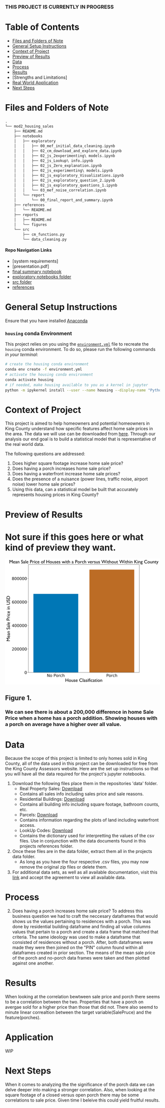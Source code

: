 ### THIS PROJECT IS CURRENTLY IN PROGRESS

# Table of Contents

<!--ts-->
 * [Files and Folders of Note](https://github.com/chum46/mod2_housing_sales#files-and-folders-of-note)
 * [General Setup Instructions](https://github.com/chum46/mod2_housing_sales#general-setup-instructions)
 * [Context of Project](https://github.com/chum46/mod2_housing_sales#context-of-project)
 * [Preview of Results](https://github.com/chum46/mod2_housing_sales#preview-of-results)
 * [Data](https://github.com/chum46/mod2_housing_sales#data)
 * [Process](https://github.com/chum46/mod2_housing_sales#process)
 * [Results](https://github.com/chum46/mod2_housing_sales#results)
 * [Strengths and Limitations]
 * [Real World Application](https://github.com/chum46/mod2_housing_sales#application)
 * [Next Steps](https://github.com/chum46/mod2_housing_sales#next-steps)
<!--te-->

# Files and Folders of Note
```
.
└── mod2_housing_sales
    ├── README.md
    ├── notebooks
    │   ├── exploratory
    │   │   ├── 00_mef_initial_data_cleaning.ipynb
    │   │   ├── 02_cm_download_and_explore_data.ipynb
    │   │   ├── 02_js_2experimenting\ models.ipynb
    │   │   ├── 02_js_Lookup\ info.ipynb
    │   │   ├── 02_js_Zero_explanation.ipynb
    │   │   ├── 02_js_experimenting\ models.ipynb
    │   │   ├── 02_js_exploratory_Visualizations.ipynb
    │   │   ├── 02_js_exploratory_question_2.ipynb
    │   │   ├── 02_js_exploratory_questions_1.ipynb
    │   │   └── 03_mef_noise_correlation.ipynb
    │   └── report
    │       └── 00_final_report_and_summary.ipynb
    ├── references
    │   └── README.md
    ├── reports
    │   ├── README.md
    │   └── figures
    └── src
        ├── cm_functions.py
        └── data_cleaning.py
```
#### Repo Navigation Links
 - [system requirements]
 - [presentation.pdf]
 - [final summary notebook](https://github.com/chum46/mod2_housing_sales/blob/master/notebooks/report/00_final_report_and_summary.ipynb)
 - [exploratory notebooks folder](https://github.com/chum46/mod2_housing_sales/tree/master/notebooks/exploratory)
 - [src folder](https://github.com/chum46/mod2_housing_sales/tree/master/src)
 - [references](https://github.com/chum46/mod2_housing_sales/tree/master/references)
 
# General Setup Instructions 

Ensure that you have installed [Anaconda](https://docs.anaconda.com/anaconda/install/) 

### `housing` conda Environment

This project relies on you using the [`environment.yml`](environment.yml) file to recreate the `housing` conda environment. To do so, please run the following commands *in your terminal*:
```bash
# create the housing conda environment
conda env create -f environment.yml
# activate the housing conda environment
conda activate housing
# if needed, make housing available to you as a kernel in jupyter
python -m ipykernel install --user --name housing --display-name "Python 3 (housing)"
```

# Context of Project

This project is aimed to help homeowners and potential homeowners in King County understand how specific features affect home sale prices in the area. The data we will use can be downloaded from [here](https://info.kingcounty.gov/assessor/DataDownload/default.aspx). Through our analysis our end goal is to build a statistical model that is representative of the real world data.

The following questions are addressed:

1. Does higher square footage increase home sale price?
2. Does having a porch increases home sale price?
3. Does having a waterfront increase home sale prices?
4. Does the presence of a nuisance (power lines, traffic noise, airport noise) lower home sale prices?
5. Using this data, can a statistical model be built that accurately represents housing prices in King County?


# Preview of Results

# Not sure if this goes here or what kind of preview they want.
![Porch Bargraph](notebooks/exploratory/GPorch.png)

## Figure 1. 
### We can see there is about a 200,000 difference in home Sale Price when a home has a porch addition. Showing houses with a porch on average have a higher over all value.


# Data
Because the scope of this project is limited to only homes sold in King County, all of the data used in this project can be downloaded for free from the King County Assessors website. Here are the set up instructions so that you will have all the data required for the project's jupyter notebooks.

1. Download the following files place them in the repositories 'data' folder.
    - Real Property Sales: [Download](https://aqua.kingcounty.gov/extranet/assessor/Real%20Property%20Sales.zip)
     - Contains all sales info including sales price and sale reasons.
    - Residential Buildings: [Download](https://aqua.kingcounty.gov/extranet/assessor/Residential%20Building.zip)
     - Contains all building info including square footage, bathroom counts, etc.
    - Parcels: [Download](https://aqua.kingcounty.gov/extranet/assessor/Parcel.zip)
     - Contains information regarding the plots of land including waterfront access.
    - LookUp Codes: [Download](https://aqua.kingcounty.gov/extranet/assessor/Lookup.zip)
     - Contains the dictionary used for interpretting the values of the csv files. Use in conjunction with the data documents found in this projects references folder.
2. Once these files are in the data folder, extract them all in the projects data folder. 
    - As long as you have the four respective .csv files, you may now remove the original zip files or delete them.
3. For additional data sets, as well as all available documentation, visit this [link](https://info.kingcounty.gov/assessor/DataDownload/default.aspx) and accept the agreement to view all available data.


# Process
2. Does having a porch increases home sale price?
To address this business question we had to craft the neccesary dataframes that would shows us the values pertaining to residences with a porch. This was done by residential building dataframe and finding all value columns values that pertain to a porch and create a data frame that matched that criteria. The same ideology was used to make a dataframe that consisted of residences without a porch. After, both dataframes were made they were then joined on the "PIN" column found within all dataframes created in prior section. The means of the mean sale price of the porch and no-porch data frames were taken and then plotted against one another.
# Results
When looking at the correlation bewtween sale price and porch there seems to be a correlation between the two. Properties that have a porch on avergae sold for a higher price than those that did not. There also seemd to minute linear correaltion between the target variable(SalePruce) and the feature(porches).  

# Application

WIP

# Next Steps

When it comes to analyzing the the significance of the porch data we can delve deeper into making a stronger correlation. Also, when looking at the square footage of a closed versus open porch there may be some correlations to sale price. Given time I beleive this could yield fruitful results. 
